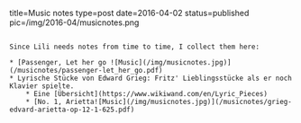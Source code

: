 title=Music notes
type=post
date=2016-04-02
status=published
pic=/img/2016-04/musicnotes.png
~~~~~~

Since Lili needs notes from time to time, I collect them here:

* [Passenger, Let her go ![Music](/img/musicnotes.jpg)](/musicnotes/passenger-let_her_go.pdf)
* Lyrische Stücke von Edward Grieg: Fritz' Lieblingsstücke als er noch Klavier spielte. 
    * Eine [Übersicht](https://www.wikiwand.com/en/Lyric_Pieces)
	* [No. 1, Arietta![Music](/img/musicnotes.jpg)](/musicnotes/grieg-edvard-arietta-op-12-1-625.pdf)